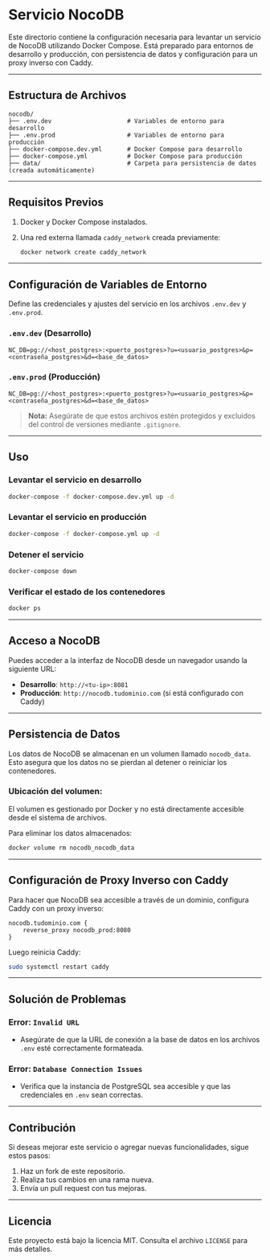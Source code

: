 # Servicio NocoDB

Este directorio contiene la configuración necesaria para levantar un servicio de NocoDB utilizando Docker Compose. Está preparado para entornos de desarrollo y producción, con persistencia de datos y configuración para un proxy inverso con Caddy.

---

## **Estructura de Archivos**

```plaintext
nocodb/
├── .env.dev                     # Variables de entorno para desarrollo
├── .env.prod                    # Variables de entorno para producción
├── docker-compose.dev.yml       # Docker Compose para desarrollo
├── docker-compose.yml           # Docker Compose para producción
├── data/                        # Carpeta para persistencia de datos (creada automáticamente)
```

---

## **Requisitos Previos**

1. Docker y Docker Compose instalados.
2. Una red externa llamada `caddy_network` creada previamente:

   ```bash
   docker network create caddy_network
   ```

---

## **Configuración de Variables de Entorno**

Define las credenciales y ajustes del servicio en los archivos `.env.dev` y `.env.prod`.

### `.env.dev` (Desarrollo)

```plaintext
NC_DB=pg://<host_postgres>:<puerto_postgres>?u=<usuario_postgres>&p=<contraseña_postgres>&d=<base_de_datos>
```

### `.env.prod` (Producción)

```plaintext
NC_DB=pg://<host_postgres>:<puerto_postgres>?u=<usuario_postgres>&p=<contraseña_postgres>&d=<base_de_datos>
```

> **Nota:** Asegúrate de que estos archivos estén protegidos y excluidos del control de versiones mediante `.gitignore`.

---

## **Uso**

### **Levantar el servicio en desarrollo**

```bash
docker-compose -f docker-compose.dev.yml up -d
```

### **Levantar el servicio en producción**

```bash
docker-compose -f docker-compose.yml up -d
```

### **Detener el servicio**

```bash
docker-compose down
```

### **Verificar el estado de los contenedores**

```bash
docker ps
```

---

## **Acceso a NocoDB**

Puedes acceder a la interfaz de NocoDB desde un navegador usando la siguiente URL:

- **Desarrollo**: `http://<tu-ip>:8081`
- **Producción**: `http://nocodb.tudominio.com` (si está configurado con Caddy)

---

## **Persistencia de Datos**

Los datos de NocoDB se almacenan en un volumen llamado `nocodb_data`. Esto asegura que los datos no se pierdan al detener o reiniciar los contenedores.

### **Ubicación del volumen:**

El volumen es gestionado por Docker y no está directamente accesible desde el sistema de archivos.

Para eliminar los datos almacenados:

```bash
docker volume rm nocodb_nocodb_data
```

---

## **Configuración de Proxy Inverso con Caddy**

Para hacer que NocoDB sea accesible a través de un dominio, configura Caddy con un proxy inverso:

```caddyfile
nocodb.tudominio.com {
    reverse_proxy nocodb_prod:8080
}
```

Luego reinicia Caddy:

```bash
sudo systemctl restart caddy
```

---

## **Solución de Problemas**

### Error: `Invalid URL`

- Asegúrate de que la URL de conexión a la base de datos en los archivos `.env` esté correctamente formateada.

### Error: `Database Connection Issues`

- Verifica que la instancia de PostgreSQL sea accesible y que las credenciales en `.env` sean correctas.

---

## **Contribución**

Si deseas mejorar este servicio o agregar nuevas funcionalidades, sigue estos pasos:

1. Haz un fork de este repositorio.
2. Realiza tus cambios en una rama nueva.
3. Envía un pull request con tus mejoras.

---

## **Licencia**

Este proyecto está bajo la licencia MIT. Consulta el archivo `LICENSE` para más detalles.
